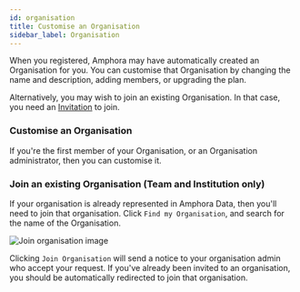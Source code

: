 ```yaml
---
id: organisation
title: Customise an Organisation
sidebar_label: Organisation
---
```


When you registered, Amphora may have automatically created an Organisation for you. You can customise that Organisation by changing the name and description, adding members, or upgrading the plan.

Alternatively, you may wish to join an existing Organisation. In that case, you need an [Invitation](/users_orgs/invite-to-organisation.md) to join.

### Customise an Organisation

If you're the first member of your Organisation, or an Organisation administrator, then you can customise it.

### Join an existing Organisation (Team and Institution only)

If your organisation is already represented in Amphora Data, then you'll need to join that organisation. Click `Find my Organisation`, and search for the name of the Organisation.

![Join organisation image](/img/join_organisation.png)

Clicking `Join Organisation` will send a notice to your organisation admin who accept your request. If you've already been invited to an organisation, you should be automatically redirected to join that organisation.

